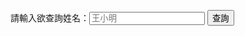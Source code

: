 <html>
<head>
<meta charset="UTF-8" />
<script type="text/javascript">
function showHint(str)
{
var xmlhttp;

        if (window.XMLHttpRequest)
          {// code for IE7+, Firefox, Chrome, Opera, Safari
          xmlhttp=new XMLHttpRequest();
          }
        else
          {// code for IE6, IE5
          xmlhttp=new ActiveXObject("Microsoft.XMLHTTP");
          }
        xmlhttp.onreadystatechange=function()
          {
                  if (xmlhttp.readyState==4 && xmlhttp.status==200)      
                  {
                        var result=xmlhttp.responseText;
                        var obj = JSON.parse(result);//解析json字串為json物件形式
                                                
                        var html = '<table border=1 width=100%>';//
                        
                        for (var i = 0; i < obj.length; i ++ ) {//
                                html  += '<tr>';//
                                for(j=0;j<obj[i].data.length;j++)
                                {
                                  html+= '<td>'+obj[i].data[j]+'</td>';
                                }
                                html  += '</tr>';            
                        }
                        html+="</table>";
                        
                        document.getElementById("order_status").innerHTML=html;
                        if(obj.length==1) //只有一筆代表查不到資料
                                alert('查無資料');
                  }

          }
    var url="https://script.google.com/macros/s/AKfycbz-uMUIXspyvy_1L_VVwWbsdNxhPGqdoVo8D1HCphaoPiVa1D-Db4-Z/exec";
        xmlhttp.open("get",url+"?num="+encodeURIComponent(str),true);
        xmlhttp.send();
}
</script>
</head>
<body>

請輸入欲查詢姓名：<input placeholder="王小明" id="name" />
<input type="button" name="inq" value="查詢" onclick="showHint(num.value);">

</body>
</html>




